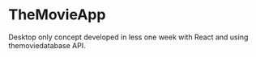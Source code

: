 # TheMovieApp

Desktop only concept developed in less one week with React and using themoviedatabase API.
